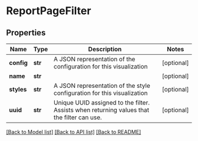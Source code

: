# ReportPageFilter

## Properties
Name | Type | Description | Notes
------------ | ------------- | ------------- | -------------
**config** | **str** | A JSON representation of the configuration for this visualization | [optional] 
**name** | **str** |  | [optional] 
**styles** | **str** | A JSON representation of the style configuration for this visualization | [optional] 
**uuid** | **str** | Unique UUID assigned to the filter.  Assists when returning values that the filter can use. | [optional] 

[[Back to Model list]](../README.md#documentation-for-models) [[Back to API list]](../README.md#documentation-for-api-endpoints) [[Back to README]](../README.md)


